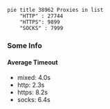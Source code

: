 
```mermaid
pie title 38962 Proxies in list
    "HTTP" : 27744
    "HTTPS": 9899
    "SOCKS" : 7999
```

### Some Info
#### Average Timeout

- mixed: 4.0s
- http: 2.3s
- https: 8.2s
- socks: 6.4s
